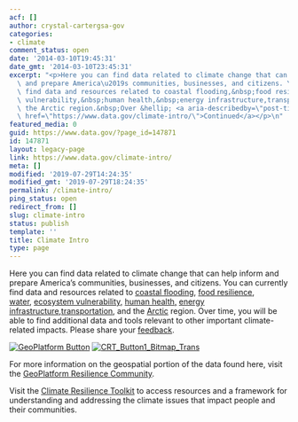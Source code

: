 ```yaml
---
acf: []
author: crystal-cartergsa-gov
categories:
- climate
comment_status: open
date: '2014-03-10T19:45:31'
date_gmt: '2014-03-10T23:45:31'
excerpt: "<p>Here you can find data related to climate change that can help inform\
  \ and prepare America\u2019s communities, businesses, and citizens. You can currently\
  \ find data and resources related to coastal flooding,&nbsp;food resilience, water,&nbsp;ecosystem\
  \ vulnerability,&nbsp;human health,&nbsp;energy infrastructure,transportation, and\
  \ the Arctic region.&nbsp;Over &hellip; <a aria-describedby=\"post-title-147871\"\
  \ href=\"https://www.data.gov/climate-intro/\">Continued</a></p>\n"
featured_media: 0
guid: https://www.data.gov/?page_id=147871
id: 147871
layout: legacy-page
link: https://www.data.gov/climate-intro/
meta: []
modified: '2019-07-29T14:24:35'
modified_gmt: '2019-07-29T18:24:35'
permalink: /climate-intro/
ping_status: open
redirect_from: []
slug: climate-intro
status: publish
template: ''
title: Climate Intro
type: page
---
```

Here you can find data related to climate change that can help inform and prepare America’s communities, businesses, and citizens. You can currently find data and resources related to [coastal flooding](/coastalflooding/), [food resilience](https://www.data.gov/climate/foodresilience/), [water](/water/), [ecosystem vulnerability,](https://www.data.gov/climate/ecosystem-vulnerability/) [human health,](https://www.data.gov/climate/humanhealth/) [energy infrastructure](https://www.data.gov/climate/energy-infrastructure/),[transportation](https://www.data.gov/climate/transportation/), and the [Arctic](https://www.data.gov/climate/arctic/) region. Over time, you will be able to find additional data and tools relevant to other important climate-related impacts. Please share your [feedback](/climate/climate-feedback/).

 [![GeoPlatform Button](https://s3.amazonaws.com/bsp-ocsit-prod-east-appdata/datagov/wordpress/2019/04/gp_button_new.png)](https://communities.geoplatform.gov/resilience/)
[![CRT_Button1_Bitmap_Trans](https://s3.amazonaws.com/bsp-ocsit-prod-east-appdata/datagov/wordpress/2019/04/crt_button_new.png)](http://toolkit.climate.gov/)

For more information on the geospatial portion of the data found here, visit the [GeoPlatform Resilience Community](https://communities.geoplatform.gov/resilience/).

Visit the [Climate Resilience Toolkit](http://toolkit.climate.gov/) to access resources and a framework for understanding and addressing the climate issues that impact people and their communities.
